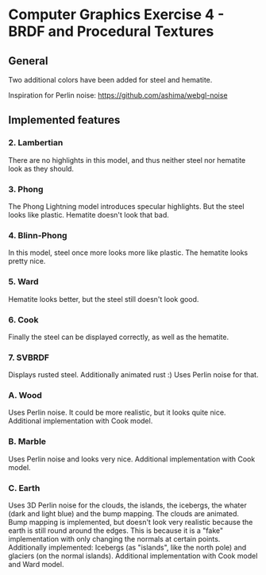 Computer Graphics Exercise 4 - BRDF and Procedural Textures
===========================================================

General
-------

Two additional colors have been added for steel and hematite.

Inspiration for Perlin noise: https://github.com/ashima/webgl-noise


Implemented features
--------------------

### 2. Lambertian

There are no highlights in this model, and thus neither steel nor hematite look as they should.

### 3. Phong

The Phong Lightning model introduces specular highlights. But the steel looks like plastic. Hematite doesn't look that bad.

### 4. Blinn-Phong

In this model, steel once more looks more like plastic. The hematite looks pretty nice.

### 5. Ward

Hematite looks better, but the steel still doesn't look good.

### 6. Cook

Finally the steel can be displayed correctly, as well as the hematite.

### 7. SVBRDF

Displays rusted steel. Additionally animated rust :) Uses Perlin noise for that.

### A. Wood

Uses Perlin noise. It could be more realistic, but it looks quite nice.
Additional implementation with Cook model.

### B. Marble

Uses Perlin noise and looks very nice.
Additional implementation with Cook model.


### C. Earth

Uses 3D Perlin noise for the clouds, the islands, the icebergs, the whater (dark and light blue) and the bump mapping. The clouds are animated.
Bump mapping is implemented, but doesn't look very realistic because the earth is still round around the edges. This is because it is a "fake" implementation with only changing the normals at certain points.
Additionally implemented: Icebergs (as "islands", like the north pole) and glaciers (on the normal islands).
Additional implementation with Cook model and Ward model.






